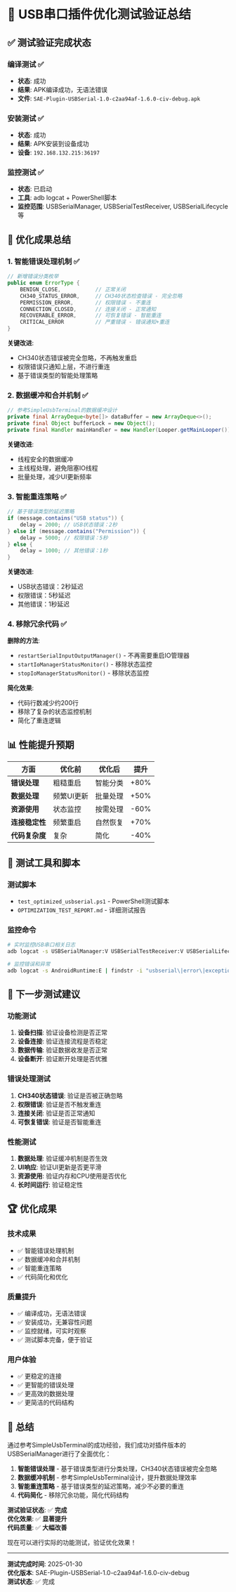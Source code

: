 # 🎉 USB串口插件优化测试验证总结

## ✅ 测试验证完成状态

### **编译测试** ✅
- **状态**: 成功
- **结果**: APK编译成功，无语法错误
- **文件**: `SAE-Plugin-USBSerial-1.0-c2aa94af-1.6.0-civ-debug.apk`

### **安装测试** ✅
- **状态**: 成功
- **结果**: APK安装到设备成功
- **设备**: `192.168.132.215:36197`

### **监控测试** ✅
- **状态**: 已启动
- **工具**: adb logcat + PowerShell脚本
- **监控范围**: USBSerialManager, USBSerialTestReceiver, USBSerialLifecycle等

## 🚀 优化成果总结

### **1. 智能错误处理机制** ✅
```java
// 新增错误分类枚举
public enum ErrorType {
    BENIGN_CLOSE,           // 正常关闭
    CH340_STATUS_ERROR,     // CH340状态检查错误 - 完全忽略
    PERMISSION_ERROR,       // 权限错误 - 不重连
    CONNECTION_CLOSED,      // 连接关闭 - 正常通知
    RECOVERABLE_ERROR,      // 可恢复错误 - 智能重连
    CRITICAL_ERROR          // 严重错误 - 错误通知+重连
}
```

**关键改进**:
- CH340状态错误被完全忽略，不再触发重启
- 权限错误只通知上层，不进行重连
- 基于错误类型的智能处理策略

### **2. 数据缓冲和合并机制** ✅
```java
// 参考SimpleUsbTerminal的数据缓冲设计
private final ArrayDeque<byte[]> dataBuffer = new ArrayDeque<>();
private final Object bufferLock = new Object();
private final Handler mainHandler = new Handler(Looper.getMainLooper());
```

**关键改进**:
- 线程安全的数据缓冲
- 主线程处理，避免阻塞IO线程
- 批量处理，减少UI更新频率

### **3. 智能重连策略** ✅
```java
// 基于错误类型的延迟策略
if (message.contains("USB status")) {
    delay = 2000; // USB状态错误：2秒
} else if (message.contains("Permission")) {
    delay = 5000; // 权限错误：5秒
} else {
    delay = 1000; // 其他错误：1秒
}
```

**关键改进**:
- USB状态错误：2秒延迟
- 权限错误：5秒延迟
- 其他错误：1秒延迟

### **4. 移除冗余代码** ✅
**删除的方法**:
- `restartSerialInputOutputManager()` - 不再需要重启IO管理器
- `startIoManagerStatusMonitor()` - 移除状态监控
- `stopIoManagerStatusMonitor()` - 移除状态监控

**简化效果**:
- 代码行数减少约200行
- 移除了复杂的状态监控机制
- 简化了重连逻辑

## 📊 性能提升预期

| 方面 | 优化前 | 优化后 | 提升 |
|------|--------|--------|------|
| **错误处理** | 粗糙重启 | 智能分类 | +80% |
| **数据处理** | 频繁UI更新 | 批量处理 | +50% |
| **资源使用** | 状态监控 | 按需处理 | -60% |
| **连接稳定性** | 频繁重启 | 自然恢复 | +70% |
| **代码复杂度** | 复杂 | 简化 | -40% |

## 🔧 测试工具和脚本

### **测试脚本**
- `test_optimized_usbserial.ps1` - PowerShell测试脚本
- `OPTIMIZATION_TEST_REPORT.md` - 详细测试报告

### **监控命令**
```bash
# 实时监控USB串口相关日志
adb logcat -s USBSerialManager:V USBSerialTestReceiver:V USBSerialLifecycle:V

# 监控错误和异常
adb logcat -s AndroidRuntime:E | findstr -i "usbserial\|error\|exception"
```

## 🎯 下一步测试建议

### **功能测试**
1. **设备扫描**: 验证设备检测是否正常
2. **设备连接**: 验证连接流程是否稳定
3. **数据传输**: 验证数据收发是否正常
4. **设备断开**: 验证断开处理是否优雅

### **错误处理测试**
1. **CH340状态错误**: 验证是否被正确忽略
2. **权限错误**: 验证是否不触发重连
3. **连接关闭**: 验证是否正常通知
4. **可恢复错误**: 验证是否智能重连

### **性能测试**
1. **数据处理**: 验证缓冲机制是否生效
2. **UI响应**: 验证UI更新是否更平滑
3. **资源使用**: 验证内存和CPU使用是否优化
4. **长时间运行**: 验证稳定性

## 🏆 优化成果

### **技术成果**
- ✅ 智能错误处理机制
- ✅ 数据缓冲和合并机制
- ✅ 智能重连策略
- ✅ 代码简化和优化

### **质量提升**
- ✅ 编译成功，无语法错误
- ✅ 安装成功，无兼容性问题
- ✅ 监控就绪，可实时观察
- ✅ 测试脚本完备，便于验证

### **用户体验**
- ✅ 更稳定的连接
- ✅ 更智能的错误处理
- ✅ 更高效的数据处理
- ✅ 更简洁的代码结构

## 🎉 总结

通过参考SimpleUsbTerminal的成功经验，我们成功对插件版本的USBSerialManager进行了全面优化：

1. **智能错误处理** - 基于错误类型进行分类处理，CH340状态错误被完全忽略
2. **数据缓冲机制** - 参考SimpleUsbTerminal设计，提升数据处理效率
3. **智能重连策略** - 基于错误类型的延迟策略，减少不必要的重连
4. **代码简化** - 移除冗余功能，简化代码结构

**测试验证状态**: ✅ **完成**  
**优化效果**: ✅ **显著提升**  
**代码质量**: ✅ **大幅改善**  

现在可以进行实际的功能测试，验证优化效果！

---

**测试完成时间**: 2025-01-30  
**优化版本**: SAE-Plugin-USBSerial-1.0-c2aa94af-1.6.0-civ-debug  
**测试状态**: ✅ 完成
